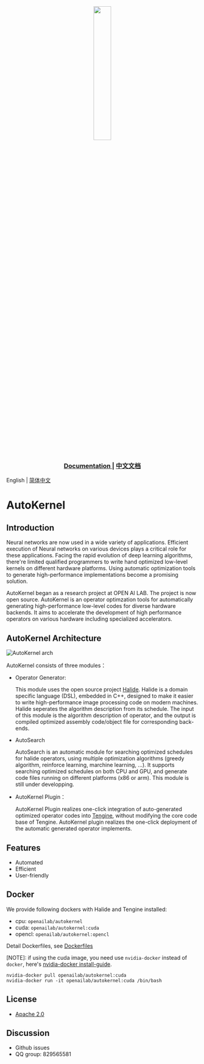 <div align="center">
  <img width="30%" src="doc/logo.png">
  <h3> <a href="https://autokernel-docs-en.readthedocs.io/"> Documentation </a> | <a href="https://autokernel-docs.readthedocs.io/"> 中文文档 </a>  </h3>
</div>

English | [简体中文](./README_CN.md)

# AutoKernel

## Introduction
Neural networks are now used in a wide variety of applications. Efficient execution of Neural networks on various devices plays a critical role for these applications. Facing the rapid evolution of deep learning algorithms, there're limited qualified programmers to write hand optimized low-level kernels on different hardware platforms. Using automatic optimization tools to generate high-performance implementations become a promising solution. 

AutoKernel began as a research project at OPEN AI LAB. The project is now open source. AutoKernel is an operator optimzation tools for automatically generating high-performance low-level codes for diverse hardware backends. It aims to accelerate the development of high performance operators on various hardware including specialized accelerators.

## AutoKernel Architecture

![AutoKernel arch](doc/architecture-en.png)

AutoKernel consists of three modules：
* Operator Generator: 

  This module uses the open source project [Halide](https://github.com/halide/Halide). Halide is a domain specific language (DSL), embedded in C++, designed to make it easier to write high-performance image processing code on modern machines. Halide seperates the algorithm description from its schedule. The input of this module is the algorithm description of operator, and the output is compiled optimized assembly code/object file for corresponding back-ends.


* AutoSearch

  AutoSearch is an automatic module for searching optimized schedules for halide operators, using multiple optimization algorithms (greedy algorithm, reinforce learning, marchine learning, ...). It supports searching optimized schedules on both CPU and GPU, and generate code files running on different platforms (x86 or arm). This module is still under developping.

* AutoKernel Plugin：
  
  AutoKernel Plugin realizes one-click integration of auto-generated optimized operator codes into [Tengine](https://github.com/OAID/Tengine), without modifying the core code base of Tengine.
  AutoKernel plugin realizes the one-click deployment of the automatic generated operator implements.

## Features

- Automated    
- Efficient   
- User-friendly    


## Docker
We provide following dockers with Halide and Tengine installed:
- cpu: `openailab/autokernel`
- cuda: `openailab/autokernel:cuda`
- opencl: `openailab/autokernel:opencl`

Detail Dockerfiles, see [Dockerfiles](https://github.com/OAID/AutoKernel/tree/main/Dockerfile)

[NOTE]:
if using the cuda image, you need use `nvidia-docker` instead of `docker`, here's [nvidia-docker install-guide](https://docs.nvidia.com/datacenter/cloud-native/container-toolkit/install-guide.html#installing-on-ubuntu-and-debian).
```
nvidia-docker pull openailab/autokernel:cuda
nvidia-docker run -it openailab/autokernel:cuda /bin/bash
```

## License

- [Apache 2.0](LICENSE)


## Discussion
- Github issues
- QQ group: 829565581
